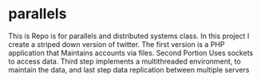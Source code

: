parallels
=========

This is Repo is for parallels and distributed systems class. In this project I create a striped down version of twitter. The first version is a PHP application that Maintains accounts via files. Second Portion Uses sockets to access data. Third step implements a multithreaded environment, to maintain the data, and last step data replication between multiple servers